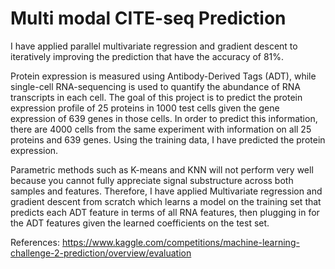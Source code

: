 # Multi modal CITE-seq Prediction

I have applied parallel multivariate regression and gradient descent to iteratively improving the prediction that have the accuracy of 81%.

Protein expression is measured using Antibody-Derived Tags (ADT), while single-cell RNA-sequencing is used to quantify the abundance of RNA transcripts in each cell. The goal of this project is to predict the protein expression profile of 25 proteins in 1000 test cells given the gene expression of 639 genes in those cells. In order to predict this information, there are 4000 cells from the same experiment with information on all 25 proteins and 639 genes. Using the training data, I have predicted the protein expression.

Parametric methods such as K-means and KNN will not perform very well because you cannot fully appreciate signal substructure across both samples and features. Therefore, I have applied Multivariate regression and gradient descent from scratch which learns a model on the training set that predicts each ADT feature in terms of all RNA features, then plugging in for the ADT features given the learned coefficients on the test set.


References:
https://www.kaggle.com/competitions/machine-learning-challenge-2-prediction/overview/evaluation

